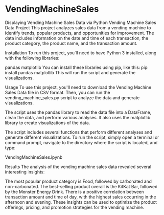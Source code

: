 # VendingMachineSales
Displaying Vending Machine Sales Data via Python
Vending Machine Sales Data Project
This project analyzes sales data from a vending machine to identify trends, popular products, and opportunities for improvement. The data includes information on the date and time of each transaction, the product category, the product name, and the transaction amount.

Installation
To run this project, you'll need to have Python 3 installed, along with the following libraries:

pandas
matplotlib
You can install these libraries using pip, like this:
pip install pandas matplotlib
This will run the script and generate the visualizations.

Usage
To use this project, you'll need to download the Vending Machine Sales Data file in CSV format. Then, you can run the vending_machine_sales.py script to analyze the data and generate visualizations.

The script uses the pandas library to read the data file into a DataFrame, clean the data, and perform various analyses. It also uses the matplotlib library to create visualizations of the data.

The script includes several functions that perform different analyses and generate different visualizations. To run the script, simply open a terminal or command prompt, navigate to the directory where the script is located, and type:

VendingMachineSales.ipynb

Results
The analysis of the vending machine sales data revealed several interesting insights:

The most popular product category is Food, followed by carbonated and non-carbonated.
The best-selling product overall is the KitKat Bar, followed by the Monster Energy Drink.
There is a positive correlation between transaction amount and time of day, with the highest sales occurring in the afternoon and evening.
These insights can be used to optimize the product offerings, pricing, and promotion strategies for the vending machine.
